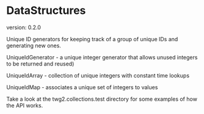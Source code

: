 DataStructures
==============
version: 0.2.0

Unique ID generators for keeping track of a group of unique IDs and generating new ones.

UniqueIdGenerator - a unique integer generator that allows unused integers to be returned and reused)

UniqueIdArray - collection of unique integers with constant time lookups

UniqueIdMap - associates a unique set of integers to values 


Take a look at the twg2.collections.test directory for some examples of how the API works.
